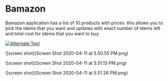 # Bamazon

Bamazon application has a list of 10 products with prices. this allows you to pick the idems that you want and updates with exact number of idems left and total cost for idems that you want to buy. 


[![Alternate Text]({image-url})]({https://photos.app.goo.gl/js6YWTbrxrcnoAot7} "demo")

![screen shot](Screen Shot 2020-04-11 at 5.50.55 PM.png)

![screen shot](Screen Shot 2020-04-11 at 5.51.13 PM.png)

![screen shot](Screen Shot 2020-04-11 at 5.51.26 PM.png)